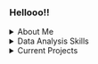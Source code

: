 ### Hellooo!!

<details>
<summary>About Me</summary>
  
- studying economics and mathematics
- data analytics and visualization are my passion
- ✨ unemployed ✨

 </details>

<details>
<summary>Data Analysis Skills</summary>

Here lies a table of programs and languages I enjoy working with
  
| Proficient in | Learning     |
|--------------:|--------------|
|              R| SQL          |
|        Tableau| STATA        |
|          Excel| Python       |
  
</details>
  
<details>
<summary>Current Projects</summary>
  
- Magnitude of the impact of an individual's educational attainment, income, and family relations on their likelihood of relocation in the US
- The COVID-19 pandemic's effects on the sales of sex toys and the perception of women masturbating
- Intimacy Without A Chance of Heartbreak: Growth of the porn industry during the COVID-19 pandemic due to quarantine conditions
  
</details>
